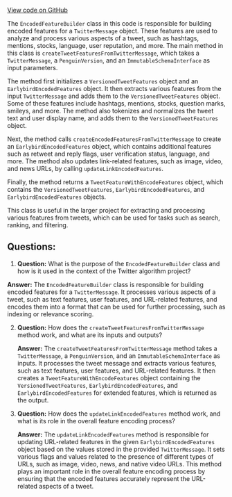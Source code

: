 [View code on GitHub](https://github.com/misbahsy/the-algorithm/src/java/com/twitter/search/common/converter/earlybird/EncodedFeatureBuilder.java)

The `EncodedFeatureBuilder` class in this code is responsible for building encoded features for a `TwitterMessage` object. These features are used to analyze and process various aspects of a tweet, such as hashtags, mentions, stocks, language, user reputation, and more. The main method in this class is `createTweetFeaturesFromTwitterMessage`, which takes a `TwitterMessage`, a `PenguinVersion`, and an `ImmutableSchemaInterface` as input parameters.

The method first initializes a `VersionedTweetFeatures` object and an `EarlybirdEncodedFeatures` object. It then extracts various features from the input `TwitterMessage` and adds them to the `VersionedTweetFeatures` object. Some of these features include hashtags, mentions, stocks, question marks, smileys, and more. The method also tokenizes and normalizes the tweet text and user display name, and adds them to the `VersionedTweetFeatures` object.

Next, the method calls `createEncodedFeaturesFromTwitterMessage` to create an `EarlybirdEncodedFeatures` object, which contains additional features such as retweet and reply flags, user verification status, language, and more. The method also updates link-related features, such as image, video, and news URLs, by calling `updateLinkEncodedFeatures`.

Finally, the method returns a `TweetFeatureWithEncodeFeatures` object, which contains the `VersionedTweetFeatures`, `EarlybirdEncodedFeatures`, and `EarlybirdEncodedFeatures` objects.

This class is useful in the larger project for extracting and processing various features from tweets, which can be used for tasks such as search, ranking, and filtering.
## Questions: 
 1. **Question:** What is the purpose of the `EncodedFeatureBuilder` class and how is it used in the context of the Twitter algorithm project?

   **Answer:** The `EncodedFeatureBuilder` class is responsible for building encoded features for a `TwitterMessage`. It processes various aspects of a tweet, such as text features, user features, and URL-related features, and encodes them into a format that can be used for further processing, such as indexing or relevance scoring.

2. **Question:** How does the `createTweetFeaturesFromTwitterMessage` method work, and what are its inputs and outputs?

   **Answer:** The `createTweetFeaturesFromTwitterMessage` method takes a `TwitterMessage`, a `PenguinVersion`, and an `ImmutableSchemaInterface` as inputs. It processes the tweet message and extracts various features, such as text features, user features, and URL-related features. It then creates a `TweetFeatureWithEncodeFeatures` object containing the `VersionedTweetFeatures`, `EarlybirdEncodedFeatures`, and `EarlybirdEncodedFeatures` for extended features, which is returned as the output.

3. **Question:** How does the `updateLinkEncodedFeatures` method work, and what is its role in the overall feature encoding process?

   **Answer:** The `updateLinkEncodedFeatures` method is responsible for updating URL-related features in the given `EarlybirdEncodedFeatures` object based on the values stored in the provided `TwitterMessage`. It sets various flags and values related to the presence of different types of URLs, such as image, video, news, and native video URLs. This method plays an important role in the overall feature encoding process by ensuring that the encoded features accurately represent the URL-related aspects of a tweet.